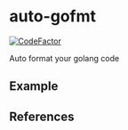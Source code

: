 # auto-gofmt

[![CodeFactor](https://www.codefactor.io/repository/github/iamnotaturtle/auto-gofmt/badge)](https://www.codefactor.io/repository/github/iamnotaturtle/auto-gofmt)

Auto format your golang code

## Example

## References
